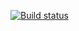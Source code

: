[![Build status](https://ci.appveyor.com/api/projects/status/tf49s5quv30ym8yc?svg=true)](https://ci.appveyor.com/project/KtulhskiyPraynik/changedate)

